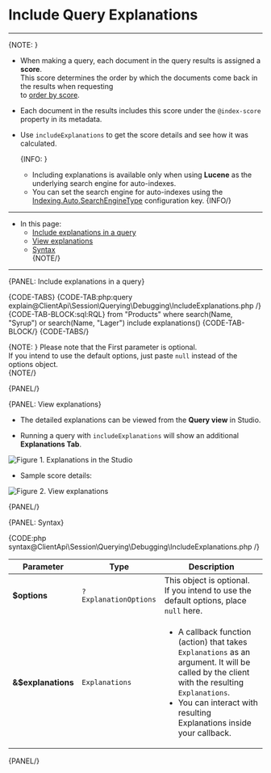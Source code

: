 # Include Query Explanations

---

{NOTE: }

* When making a query, each document in the query results is assigned a **score**.  
  This score determines the order by which the documents come back in the results when requesting   
  to [order by score](../../../../client-api/session/querying/sort-query-results#order-by-score).

* Each document in the results includes this score under the `@index-score` property in its metadata.

* Use `includeExplanations` to get the score details and see how it was calculated.  

    {INFO: }
    * Including explanations is available only when using **Lucene** as the underlying search engine for auto-indexes.
    * You can set the search engine for auto-indexes using the [Indexing.Auto.SearchEngineType](../../../../server/configuration/indexing-configuration#indexing.auto.searchenginetype) configuration key.
    {INFO/}

---

* In this page:
    * [Include explanations in a query](../../../../client-api/session/querying/debugging/include-explanations#include-explanations-in-a-query)  
    * [View explanations](../../../../client-api/session/querying/debugging/include-explanations#view-explanations)  
    * [Syntax](../../../../client-api/session/querying/debugging/include-explanations#syntax)  
{NOTE/}

---

{PANEL: Include explanations in a query}

{CODE-TABS}
{CODE-TAB:php:query explain@ClientApi\Session\Querying\Debugging\IncludeExplanations.php /}
{CODE-TAB-BLOCK:sql:RQL}
from "Products"
where search(Name, "Syrup") or search(Name, "Lager")
include explanations()
{CODE-TAB-BLOCK/}
{CODE-TABS/}

{NOTE: }
Please note that the First parameter is optional.  
If you intend to use the default options, just paste `null` instead of the options object.  
{NOTE/}

{PANEL/}

{PANEL: View explanations}

* The detailed explanations can be viewed from the **Query view** in Studio.  

* Running a query with `includeExplanations` will show an additional **Explanations Tab**.

![Figure 1. Explanations in the Studio](images/include-explanations-1.png "Include explanations")

* Sample score details:

![Figure 2. View explanations](images/include-explanations-2.png "View explanation")

{PANEL/}

{PANEL: Syntax}

{CODE:php syntax@ClientApi\Session\Querying\Debugging\IncludeExplanations.php /}

| Parameter          | Type                  | Description                                                                                                                                                                                                                             |
|--------------------|-----------------------|-----------------------------------------------------------------------------------------------------------------------------------------------------------------------------------------------------------------------------------------|
| **$options**       | `?ExplanationOptions` | This object is optional.<br>If you intend to use the default options, place `null` here.                                                                                                                                                |
| **&$explanations** | `Explanations`        | <ul><li>A callback function (action) that takes `Explanations` as an argument. It will be called by the client with the resulting `Explanations`.</li> <li>You can interact with resulting Explanations inside your callback.</li></ul> |

{PANEL/}
